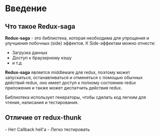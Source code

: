 <h1>Введение</h1>

<h2>Что такое Redux-saga</h2>

**Redux-saga** - это библиотека, которая необходима для упрощения и улучшения побочных (side) эффектов.
К Side-эффектам можно отнести:
 - Загрузка данных
 - Доступ к браузерному кэшу
 - и т.д


**Redux-saga** является middleware для redux, поэтому может запускаться,
останавливаться и отменяться с помощью обычных действий redux, оно имеет
доступ к полному состоянию redux приложения и также может диспатчить действия redux.

Библиотека использует генераторы, чтобы сделать код легким для чтения, написания и тестирования.

<h2>Отличие от redux-thunk</h2>
- Нет Callback hell'a
- Легко тестировать
